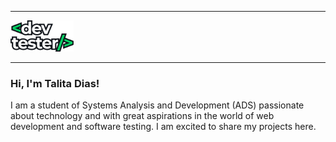 
---

<div style="margin: auto">
 <img width="20%" src="logo.png" alt="Github Readme Stats"/>
</div>

---

### Hi, I'm Talita Dias!

<p>I am a student of Systems Analysis and Development (ADS) passionate about technology and with great aspirations in the world of web development and software testing. I am excited to share my projects here.</p>